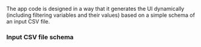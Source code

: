 
The app code is designed in a way that it generates the UI dynamically (including filtering variables and their values) based on a simple schema of an input CSV file. 

### Input CSV file schema 

